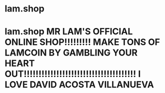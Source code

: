# lam.shop
 # lam.shop MR LAM'S OFFICIAL ONLINE SHOP!!!!!!!!! MAKE TONS OF LAMCOIN BY GAMBLING YOUR HEART OUT!!!!!!!!!!!!!!!!!!!!!!!!!!!!!!!!!!!!!! I LOVE DAVID ACOSTA VILLANUEVA
